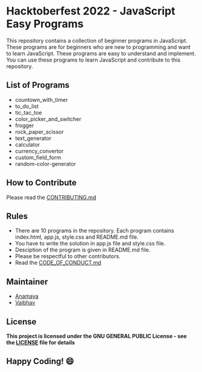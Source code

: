 # Hacktoberfest 2022 - JavaScript Easy Programs
This repository contains a collection of beginner programs in JavaScript. These programs are for beginners who are new to programming and want to learn JavaScript. These programs are easy to understand and implement. You can use these programs to learn JavaScript and contribute to this repository.

## List of Programs

- countown_with_timer
- to_do_list
- tic_tac_toe
- color_picker_and_switcher
- frogger
- rock_paper_scissor
- text_generator
- calculator
- currency_convertor
- custom_field_form
- random-color-generator

## How to Contribute
Please read the [CONTRIBUTING.md](../CONTRIBUTING.md)

## Rules
- There are 10 programs in the repository. Each program contains index.html, app.js, style.css and README.md file.
- You have to write the solution in app.js file and style.css file.
- Desciption of the program is given in README.md file.
- Please be respectful to other contributors.
- Read the [CODE_OF_CONDUCT.md](../CODE_OF_CONDUCT.md)

## Maintainer
- [Anamaya](https://www.linkedin.com/in/anamaya1729/)
- [Vaibhav](https://https://www.linkedin.com/in/vaibhava17/)

## License
**This project is licensed under the GNU GENERAL PUBLIC License - see the [LICENSE](../LICENSE) file for details**

## Happy Coding! :smile: